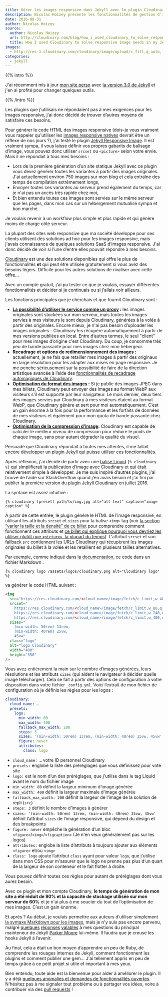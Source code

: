 ```yaml
---
title: Gérer les images responsive dans Jekyll avec le plugin Cloudinary
description: Nicolas Hoizey présente les fonctionnalités de gestion d’images responsive offertes par le plugin Cloudinary qu'il a développé pour Jekyll.
date: 2016-08-31
author: Nicolas Hoizey
source:
  author: Nicolas Hoizey
  url: http://cloudinary.com/blog/how_i_used_cloudinary_to_solve_responsive_image_needs_in_my_jekyll_website_and_shared_the_magic_in_a_plugin
  title: How I used Cloudinary to solve responsive image needs in my Jekyll website, and shared the magic in a plugin
images:
  - http://res-1.cloudinary.com/cloudinary/image/upload/c_fill,q_auto,f_auto,w_560/dpr_1.0/jekyll_cloudinary_plugin.png
categories:
  - jekyll
---
```


{{% intro %}}

J'ai récemment mis à jour
[mon site perso](https://nicolas-hoizey.com) avec
[la version 3.0 de Jekyll](https://jekyllrb.com/news/2015/10/26/jekyll-3-0-released/)
et j'en ai profité pour changer quelques outils.

{{% /intro %}}

Les plugins que j'utilisais ne répondaient pas à mes exigences pour les images
responsive, j'ai donc décidé de trouver d’autres moyens de satisfaire ces
besoins.

Pour générer le code HTML des images responsive (dois-je vous vraiment vous
rappeler qu'utiliser les
[images responsive natives](http://responsiveimages.org/) devrait être un réflexe
de nos jours ?), j'ai testé le plugin
[Jekyll Responsive Image](https://github.com/wildlyinaccurate/jekyll-responsive-image).
Il est vraiment sympa, il vous laisse définir vos propres gabarits de balisage
d’image, vous pouvez donc utiliser `srcset` ou `<picture>` selon votre envie.
Mais il ne répondait à tous mes besoins :

* Lors de la première génération d’un site statique Jekyll avec ce plugin vous
  devez générer toutes les variantes à partir des images originales. J'ai
  actuellement environ 750 images sur mon blog et cela entraîne des temps de
  compilation extrêmement longs,
* Envoyer toutes ces variantes au serveur prend également du temps, car je n'ai
  pas un accès très rapide chez moi,
* Et bien entendu toutes ces images sont servies sur le même serveur que les
  pages, dans mon cas sur un hébergement mutualisé sympa et bon marché.

Je voulais revenir à un workflow plus simple et plus rapide et qui génère moins
de charge côté serveur.

La plupart des sites web responsive que ma société développe pour ses clients
utilisent des solutions ad hoc pour les images responsive, mais j'avais
connaissance de quelques solutions SaaS d’images responsive. J'ai donc décidé de
voir si l’une d’entre elles pouvait répondre à mes besoins.

[Cloudinary](http://cloudinary.com/) est une des solutions disponibles qui offre
le plus de fonctionnalités **et** qui peut être utilisée gratuitement si vous
avez des besoins légers. Difficile pour les autres solutions de rivaliser avec
cette offre…

Avec un compte gratuit, j'ai pu tester ce que je voulais, essayer différentes
fonctionnalités et décider si je continuais ou si j'allais voir ailleurs.

Les fonctions principales que je cherchais et que fournit Cloudinary sont :

* **[La possibilité d’utiliser le service comme un proxy](http://cloudinary.com/documentation/upload_images#auto_fetching_remote_images)
  :** les images originales sont stockées sur mon serveur, mais toutes les
  images servies à mes visiteurs le sont depuis Cloudinary, générées à la volée
  à partir des originales. Encore mieux, je n'ai pas besoin d’uploader les
  images originales - Cloudinary les récupère automatiquement à partir de mes
  versions publiées en local. Entre d’autres termes, le seul "client" pour mes
  images d’origine c'est Cloudinary. Du coup, je consomme très peu de bande
  passante pour mes images chez mon hébergeur.
* **Recadrage et options de redimensionnement des images :** actuellement, je ne
  fais que retailler mes images à partir des originaux en large résolution pour
  les adapter aux mises en page responsive. Je me penche sérieusement sur la
  possibilité de faire de la direction artistique avancée à l’aide des
  [fonctionnalités de recadrage automagiques de Cloudinary](http://cloudinary.com/blog/introducing_smart_cropping_intelligent_quality_selection_and_automated_responsive_images).
* **[Optimisation du format des images](http://cloudinary.com/documentation/image_transformations#automatic_format_selection)
  :** Si je publie des images JPEG dans mes billets, Cloudinary peut envoyer des
  images au format WebP aux visiteurs s'il est supporté par leur navigateur. Le
  mois dernier, deux tiers des images servies par Cloudinary à mes visiteurs
  étaient au format WebP, que Cloudinary génère et sert pour moi
  automatiquement. C’est un gain énorme à la fois pour la performance et les
  forfaits de données de mes visiteurs et également pour mon quota de bande
  passante chez Cloudinary.
* **[Optimisation de la compression d’image](http://cloudinary.com/documentation/image_transformations#automatic_quality_and_encoding_settings):**
  Cloudinary est capable de calculer le meilleur niveau de compression pour
  réduire le poids de chaque image, sans pour autant dégrader la qualité du
  visuel.

Persuadé que Cloudinary répondait à toutes mes attentes, il me fallait encore
développer un plugin Jekyll qui puisse utiliser ces fonctionnalités.

Après réflexion, j'ai décidé de partir avec une
[balise Liquid](https://github.com/Shopify/liquid/wiki/Liquid-for-Designers)
`{% cloudinary %}` qui simplifierait la publication d’image avec Cloudinary et
qui était relativement simple à développer. Je me suis inspiré d’autres plugins,
j'ai trouvé de l’aide sur StackOverflow quand j'en avais besoin et j'ai fini par
publier la première version du
[plugin Jekyll Cloudinary](https://nhoizey.github.io/jekyll-cloudinary/) en
juillet 2016.

La syntaxe est assez intuitive :

```liquid
{% cloudinary [preset] path/to/img.jpg alt="alt text" caption="image caption" %}
```

À partir de cette entrée, le plugin génère le HTML de l’image responsive, en
utilisant les attributs `srcset` et `sizes` pour la balise `<img>` tag (voir
[la section “varier la taille et la densité” de ce billet](https://jakearchibald.com/2015/anatomy-of-responsive-images/#varying-size-and-density)
pour comprendre comment fonctionnent ces attributs et
[ce billet qui explique pourquoi vous devriez les utiliser plutôt que `<picture>`, la plupart du temps](https://cloudfour.com/thinks/dont-use-picture-most-of-the-time/)).
L'attribut `srcset` et son fallback `src` contiennent les URLs Cloudinary qui
récupèrent les images originales du billet à la volée et les retaillent en
plusieurs tailles alternatives.

Par exemple, comme indiqué dans
[la documentation](https://nhoizey.github.io/jekyll-cloudinary/#live-example),
ce code dans un fichier Markdown :

```liquid
{% cloudinary logo /assets/logos/cloudinary.png alt="Cloudinary logo" %}
```

va générer le code HTML suivant :

```html
<img
  src="https://res.cloudinary.com/<cloud_name>/image/fetch/c_limit,w_480,q_auto,f_auto/https://<domain>/assets/logos/cloudinary.png"
  srcset="
    https://res.cloudinary.com/<cloud_name>/image/fetch/c_limit,w_80,q_auto,f_auto/https://<domain>/assets/logos/cloudinary.png 80w,
    https://res.cloudinary.com/<cloud_name>/image/fetch/c_limit,w_240,q_auto,f_auto/https://<domain>/assets/logos/cloudinary.png 240w,
    https://res.cloudinary.com/<cloud_name>/image/fetch/c_limit,w_400,q_auto,f_auto/https://<domain>/assets/logos/cloudinary.png 400w"
  sizes="
    (min-width: 50rem) 13rem,
    (min-width: 40rem) 25vw,
    45vw"
  class="logo"
  alt="logo Cloudinary"
  width="480"
  height="350"
/>
```

Vous avez entièrement la main sur le nombre d’images générées, leurs résolutions
et les attributs `sizes` (qui aident le navigateur à décider quelle image
télécharger). Cela se fait à partir des options de configuration à votre
disposition dans votre fichier `_config.yml`. Voici l’extrait de mon fichier de
configuration où je définis les règles pour les logos :

```yaml
cloudinary:
  cloud_name: …
  presets:
    logo:
      min_width: 80
      max_width: 400
      fallback_max_width: 200
      steps: 3
      sizes: '(min-width: 50rem) 13rem, (min-width: 40rem) 25vw, 45vw'
      figure: never
      attributes:
        class: logo
```

* `cloud_name: …` votre ID personnel Cloudinary
* `presets:` englobe la liste des préréglages que vous définissez pour vote site
* `logo:` est le nom d’un des préréglages, que j'utilise dans le tag Liquid
  avant le nom du fichier image
* `min_width: 80` définit la largeur minimum d’image générée
* `max_width: 400` définit la largeur maximale d’image générée
* `fallback_max_width: 200` définit la largeur de l’image de la solution de
  repli (`src`)
* `steps: 3` définit le nombre d’images à générer
* `sizes: '(min-width: 50rem) 13rem, (min-width: 40rem) 25vw, 45vw'` définit
  l’attribut `sizes` de l’image responsive, qui dépend du design et des
  breakpoints
* `figure: never` empêche la génération d’un bloc
  `<figure>`/`<img>`/`<figcaption>` (Je n'en veux généralement pas sur les
  logos)
* `attributes:` englobe la liste d’attributs à toujours ajouter aux éléments
  `<figure>` et/ou `<img>`
* `class: logo` ajoute l’attribut `class` ayant pour valeur `logo`, que
  j'utilise dans mon CSS pour m'assurer que le logo ne prenne pas plus d’un
  quart de la largeur de son conteneur et le fait flotter à droite.

Vous pouvez définir toutes ces règles pour autant de préréglages dont vous aurez
besoin.

Avec ce plugin et mon compte Cloudinary, **le temps de génération de mon site a
été réduit de 90% et la capacité de stockage utilisée sur mon serveur de 60%**
et je n'ai plus à me soucier du tout de l’optimisation de mes images. C’est un
gain énorme.

Et après ? Au début, je voulais permettre aux auteurs d’utiliser simplement
[la syntaxe Markdown pour les images](http://kramdown.gettalong.org/syntax.html#images),
mais je n'y suis pas encore parvenu, malgré
[quelques](http://stackoverflow.com/questions/35614552/with-jekyll-3-can-i-transform-a-posts-markdown-before-actual-markdown-parsing)
[réponses](https://github.com/jekyll/jekyll/issues/5099)
[valables](http://stackoverflow.com/questions/38126629/how-is-the-priority-flag-in-jekyll-plugins-supposed-to-work)
à mes questions du principal mainteneur de Jekyll
[Parker Moore](https://github.com/parkr) lui-même. Il faudra que je creuse les
hooks Jekyll à l’avenir.

Au final, cela a était un bon moyen d’apprendre un peu de Ruby, de comprendre
les rouages internes de Jekyll, comment fonctionnent les plugins et comment
publier une gem… J'ai tellement appris en peu de temps grâce à ce petit projet
si utile et important à mes yeux.

Bien entendu, toute aide est la bienvenue pour aider à améliorer le plugin. Il y
a déjà
[quelques anomalies et demandes de fonctionnalités ouvertes](https://github.com/nhoizey/jekyll-cloudinary/issues).
N'hésitez pas à me signaler tout problème ou à partager vos idées, voire à
contribuer via des
[pull requests](https://github.com/nhoizey/jekyll-cloudinary/pulls) !
